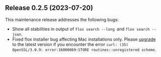 ## Release 0.2.5 (2023-07-20)

This maintenance release addresses the following bugs:
- Show all stabilities in output of `flox search --long `and `flox search --json`.
- Fixed flox installer bug affecting Mac installations only. Please [upgrade](https://flox.dev/docs/install-flox/) to the
  latest version if you encounter the error `curl: (35) OpenSSL/3.0.9: error:16000069:STORE routines::unregistered scheme`.
